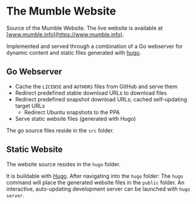 # The Mumble Website

Source of the Mumble Website. The live website is available at [www.mumble.info](https://www.mumble.info).

Implemented and served through a combination of a Go webserver for dynamic content and static files generated with [hugo](https://gohugo.io/).

## Go Webserver

* Cache the `LICENSE` and `AUTHORS` files from GitHub and serve them
* Redirect predefined stable download URLs to download files
* Redirect predefined snapshot download URLs; cached self-updating target URLs
  * Redirect Ubuntu snapshots to the PPA
* Serve static website files (generated with Hugo)

The go source files reside in the `src` folder.

## Static Website

The website source resides in the `hugo` folder.

It is buildable with [Hugo](gohugo.io/). After navigating into the `hugo` folder: The `hugo` command will place the generated website files in the `public` folder. An interactive, auto-updating development server can be launched with `hugo server`.

